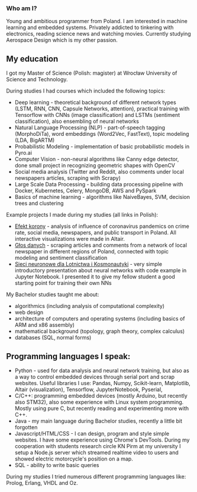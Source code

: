 ### Who am I? 

Young and ambitious programmer from Poland. I am interested in machine learning and embedded systems. Privately addicted to tinkering with electronics, reading science news and watching movies. Currently studying Aerospace Design which is my other passion.

## My education 
I got my Master of Science (Polish: magister) at Wrocław University of Science and Technology.

During studies I had courses which included the following topics:
- Deep learning - theoretical background of different network types (LSTM, RNN, CNN, Capsule Networks, attention), practical training with Tensorflow with CNNs (image classification) and LSTMs (sentiment classification), also ensembling of neural networks
- Natural Language Processing (NLP) -  part-of-speech tagging (MorphoDiTa), word embeddings (Word2Vec, FastText), topic modeling (LDA, BigARTM)
- Probabilistic Modeling - implementation of basic probabilistic models in Pyro.ai
- Computer Vision - non-neural algorithms like Canny edge detector, done small project in recognizing geometric shapes with OpenCV
- Social media analysis (Twitter and Reddit, also comments under local newspapers articles, scraping with Scrapy)
- Large Scale Data Processing - building data processing pipeline with Docker, Kubernetes, Celery, MongoDB, AWS and PySpark
- Basics of machine learning - algorithms like NaiveBayes, SVM, decision trees and clustering

Example projects I made during my studies (all links in Polish):
- [Efekt korony](https://efekt-korony.github.io)  - analysis of influence of coronavirus pandemics on crime rate, social media, newspapers, and public transport in Poland. All interactive visualizations were made in Altair.
- [Głos danych](https://smapwr.github.io/posters/2019_2020/pdf/glos_danych.pdf) - scraping articles and comments from a network of local newspaper in different regions of Poland, connected with topic modeling and sentiment classification
- [Sieci neuronowe dla Lotnictwa i Kosmonautyki](https://github.com/chalggg/sieci-neuronowe-lik) - very simple introductory presentation about neural networks with code example in Jupyter Notebook. I presented it to give my fellow student a good starting point for training their own NNs

My Bachelor studies taught me about:
- algorithmics (including analysis of computational complexity)
- web design
- architecture of computers and operating systems (including basics of ARM and x86 assembly)
- mathematical background (topology, graph theory, complex calculus)
- databases (SQL, normal forms)

## Programming languages I speak:
- Python - used for data analysis and neural network training, but also as a way to control embedded devices through serial port and scrap websites. Useful libraries I use: Pandas, Numpy, Scikit-learn, Matplotlib, Altair (visualization), Tensorflow, JupyterNotebook, Pyserial,
- C/C++: programming embedded devices (mostly Arduino, but recently also STM32), also some experience with Linux system programming. Mostly using pure C, but recently reading and experimenting more with C++.
- Java - my main language during Bachelor studies, recently a little bit forgotten
- Javascript/HTML/CSS - I can design, program and style simple websites. I have some experience using Chrome's DevTools. During my cooperation with students research circle KN Pirm at my university I setup a Node.js server which streamed realtime video to users and showed electric motorcycle's position on a map.
- SQL - ability to write basic queries



During my studies I tried numerous different programming languages like: Prolog, Erlang, VHDL and Oz.






<!--
**chalggg/chalggg** is a ✨ _special_ ✨ repository because its `README.md` (this file) appears on your GitHub profile.

Here are some ideas to get you started:

- 🔭 I’m currently working on ...
- 🌱 I’m currently learning ...
- 👯 I’m looking to collaborate on ...
- 🤔 I’m looking for help with ...
- 💬 Ask me about ...
- 📫 How to reach me: ...
- 😄 Pronouns: ...
- ⚡ Fun fact: ...
-->
